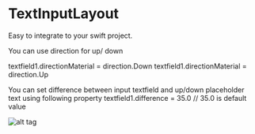 # TextInputLayout
Easy to integrate to your swift project.

You can use direction for up/ down 

 textfield1.directionMaterial = direction.Down
 textfield1.directionMaterial = direction.Up
 
 You can set difference between input textfield and up/down placeholder text using following property
 textfield1.difference = 35.0 // 35.0 is default value
 
 

![alt tag](https://cloud.githubusercontent.com/assets/6309880/16728519/63d4231e-4784-11e6-8c92-ebb461206d08.png)
